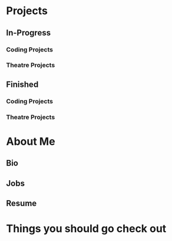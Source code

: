 # Projects

## In-Progress

### Coding Projects

### Theatre Projects

## Finished

### Coding Projects

### Theatre Projects

# About Me

## Bio

## Jobs

## Resume

# Things you should go check out



